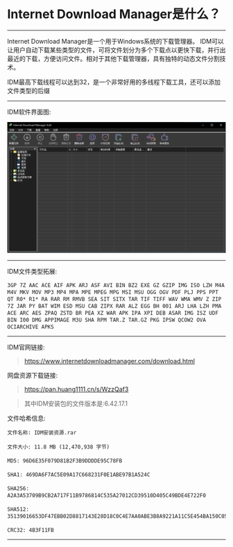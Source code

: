 # Internet Download Manager是什么？

------------------------------

Internet Download Manager是一个用于Windows系统的下载管理器。 IDM可以让用户自动下载某些类型的文件，可将文件划分为多个下载点以更快下载，并行出最近的下载，方便访问文件。相对于其他下载管理器，具有独特的动态文件分割技术。

IDM最高下载线程可以达到32，是一个非常好用的多线程下载工具，还可以添加文件类型的后缀

------------------------------

IDM软件界面图:

![image](/img/IDM软件图/界面.png)

------------------------------

IDM文件类型拓展:

    3GP 7Z AAC ACE AIF APK ARJ ASF AVI BIN BZ2 EXE GZ GZIP IMG ISO LZH M4A M4V MKV MOV MP3 MP4 MPA MPE MPEG MPG MSI MSU OGG OGV PDF PLJ PPS PPT QT R0* R1* RA RAR RM RMVB SEA SIT SITX TAR TIF TIFF WAV WMA WMV Z ZIP 7Z JAR PY BAT WIM ESD MSU CAB ZIPX RAR ALZ EGG BH 001 ARJ LHA LZH PMA ACE ARC AES ZPAQ ZSTD BR PEA XZ WAR APK IPA XPI DEB ASAR IMG ISZ UDF BIN I00 DMG APPIMAGE M3U SHA RPM TAR.Z TAR.GZ PKG IPSW QCOW2 OVA OCIARCHIVE APKS

------------------------------

IDM官网链接:

> https://www.internetdownloadmanager.com/download.html

网盘资源下载链接:

> https://pan.huang1111.cn/s/WzzQaf3

> 其中IDM安装包的文件版本是:6.42.17.1

文件哈希信息:

    文件名称: IDM安装资源.rar

    文件大小: 11.8 MB (12,470,938 字节)

    MD5: 96D6E35F079D81B2F3B9DDDDE95C78FB

    SHA1: 469DA6F7AC5E09A17C668231F0E1ABE97B1A524C

    SHA256: A2A3A53709B9CB2A717F11B9786814C535A27012CD39510D405C49BDE4E722F0

    SHA512: 35139016653DF47EBB02D8817143E28D18C0C4E7AA0ABE3B8A9221A11C5E454BA150C05AB4459CEB2093AABCCE72983F7943202984991F9DA829C760C49A55C0

    CRC32: 4B3F11FB

------------------------------